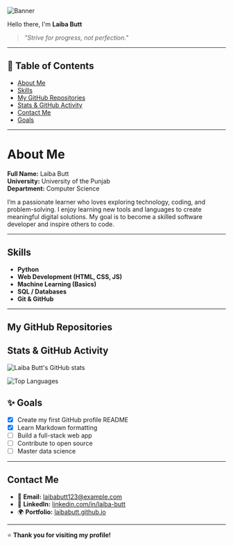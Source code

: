 ![Banner](https://media.giphy.com/media/L1R1tvI9svkIWwpVYr/giphy.gif)

Hello there, I'm **Laiba Butt**  

> _"Strive for progress, not perfection."_  

---

## 🧭 Table of Contents
- [About Me](#-about-me)
- [Skills](#%EF%B8%8F-skills)
- [My GitHub Repositories](#-my-github-repositories)
- [Stats & GitHub Activity](#-stats--github-activity)
- [Contact Me](#-contact-me)
- [Goals](#-goals)

---

# About Me  
**Full Name:** Laiba Butt  
**University:** University of the Punjab  
**Department:** Computer Science  

I’m a passionate learner who loves exploring technology, coding, and problem-solving. I enjoy learning new tools and languages to create meaningful digital solutions. My goal is to become a skilled software developer and inspire others to code.  

---

## Skills  
-  **Python**  
-  **Web Development (HTML, CSS, JS)**  
-  **Machine Learning (Basics)**  
-  **SQL / Databases**  
-  **Git & GitHub**

---

## My GitHub Repositories  


## Stats & GitHub Activity  

![Laiba Butt's GitHub stats](https://github-readme-stats.vercel.app/api?username=LaibaButt&show_icons=true&theme=radical)  

![Top Languages](https://github-readme-stats.vercel.app/api/top-langs/?username=LaibaButt&layout=compact&theme=radical)


## ✨ Goals  
- [x] Create my first GitHub profile README  
- [x] Learn Markdown formatting  
- [ ] Build a full-stack web app  
- [ ] Contribute to open source  
- [ ] Master data science  

---

##  Contact Me  
- 📧 **Email:** [laibabutt123@example.com](mailto:li4673685@gmail.com)  
- 💼 **LinkedIn:** [linkedin.com/in/laiba-butt](https://linkedin.com/in/laiba-butt)  
- 🌍 **Portfolio:** [laibabutt.github.io](https://laibabutt.github.io) 

---

⭐ **Thank you for visiting my profile!**  

